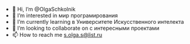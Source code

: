 - 👋 Hi, I’m @OlgaSchkolnik
- 👀 I’m interested in  мир програмирования
- 🌱 I’m currently learning в  Университете Искусственного интелекта
- 💞️ I’m looking to collaborate on  с интересными проектами
- 📫 How to reach me  s.olga.s@list.ru 

<!---
OlgaSchkolnik/OlgaSchkolnik is a ✨ special ✨ repository because its `README.md` (this file) appears on your GitHub profile.
You can click the Preview link to take a look at your changes.
--->
